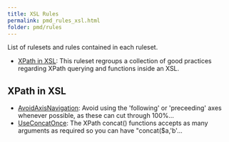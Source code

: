 ```yaml
---
title: XSL Rules
permalink: pmd_rules_xsl.html
folder: pmd/rules
---
```

List of rulesets and rules contained in each ruleset.

*   [XPath in XSL](pmd_rules_xsl_xpath.html): This ruleset regroups a collection of good practices regarding XPath querying and functions inside an XSL.

## XPath in XSL
*   [AvoidAxisNavigation](pmd_rules_xsl_xpath.html#avoidaxisnavigation): Avoid using the 'following' or 'preceeding' axes whenever possible, as these can cut through 100%...
*   [UseConcatOnce](pmd_rules_xsl_xpath.html#useconcatonce): The XPath concat() functions accepts as many arguments as required so you can have "concat($a,'b'...

